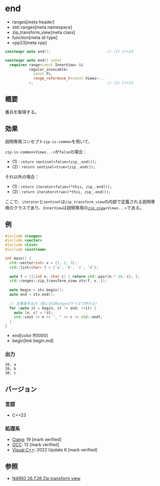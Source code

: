 # end
* ranges[meta header]
* std::ranges[meta namespace]
* zip_transform_view[meta class]
* function[meta id-type]
* cpp23[meta cpp]

```cpp
constexpr auto end();                          // (1) C++23

constexpr auto end() const
  requires range<const InnerView> &&
           regular_invocable<
             const F&,
             range_reference_t<const Views>...
           >;                                  // (2) C++23
```

## 概要

番兵を取得する。

## 効果

説明専用コンセプト`zip-is-common`を用いて、

`zip-is-common<Views...>`が`false`の場合：

- (1) : `return sentinel<false>(zip_.end());`
- (2) : `return sentinel<true>(zip_.end());`

それ以外の場合：

- (1) : `return iterator<false>(*this, zip_.end());`
- (2) : `return iterator<true>(*this, zip_.end());`

ここで、`iterator`と`sentinel`は`zip_transform_view`の内部で定義される説明専用のクラスであり、`InnerView`は説明専用の[`zip_view`](../zip_view.md)`<Views...>`である。

## 例
```cpp example
#include <ranges>
#include <vector>
#include <list>
#include <iostream>

int main() {
  std::vector<int> v = {1, 2, 3};
  std::list<char> l = {'a', 'b', 'c', 'd'};
  
  auto f = [](int n, char c) { return std::pair{n * 10, c}; };
  std::ranges::zip_transform_view ztv(f, v, l);
  
  auto begin = ztv.begin();
  auto end = ztv.end();
  
  // 全要素を出力（短い方のRangeのサイズで終わる）
  for (auto it = begin; it != end; ++it) {
    auto [n, c] = *it;
    std::cout << n << ", " << c << std::endl;
  }
}
```
* end[color ff0000]
* begin[link begin.md]

### 出力
```
10, a
20, b
30, c
```

## バージョン
### 言語
- C++23

### 処理系
- [Clang](/implementation.md#clang): 19 [mark verified]
- [GCC](/implementation.md#gcc): 13 [mark verified]
- [Visual C++](/implementation.md#visual_cpp): 2022 Update 6 [mark verified]

## 参照
- [N4950 26.7.26 Zip transform view](https://timsong-cpp.github.io/cppwp/n4950/range.zip.transform)